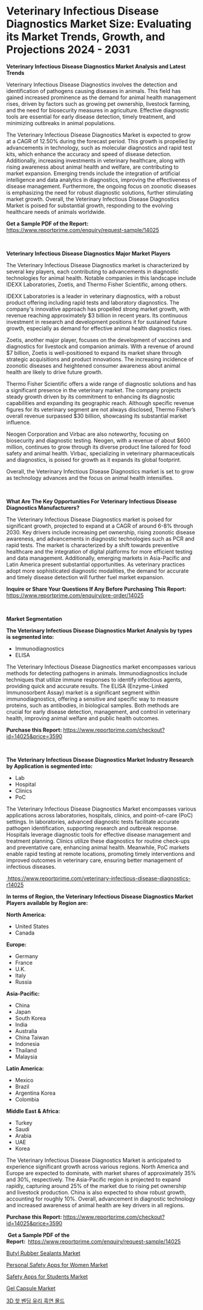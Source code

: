 <p><h1>Veterinary Infectious Disease Diagnostics Market Size: Evaluating its Market Trends, Growth, and Projections 2024 - 2031</h1></p><p><strong>Veterinary Infectious Disease Diagnostics Market Analysis and Latest Trends</strong></p>
<p><p>Veterinary Infectious Disease Diagnostics involves the detection and identification of pathogens causing diseases in animals. This field has gained increased prominence as the demand for animal health management rises, driven by factors such as growing pet ownership, livestock farming, and the need for biosecurity measures in agriculture. Effective diagnostic tools are essential for early disease detection, timely treatment, and minimizing outbreaks in animal populations.</p><p>The Veterinary Infectious Disease Diagnostics Market is expected to grow at a CAGR of 12.50% during the forecast period. This growth is propelled by advancements in technology, such as molecular diagnostics and rapid test kits, which enhance the accuracy and speed of disease detection. Additionally, increasing investments in veterinary healthcare, along with rising awareness about animal health and welfare, are contributing to market expansion. Emerging trends include the integration of artificial intelligence and data analytics in diagnostics, improving the effectiveness of disease management. Furthermore, the ongoing focus on zoonotic diseases is emphasizing the need for robust diagnostic solutions, further stimulating market growth. Overall, the Veterinary Infectious Disease Diagnostics Market is poised for substantial growth, responding to the evolving healthcare needs of animals worldwide.</p></p>
<p><strong>Get a Sample PDF of the Report:&nbsp;</strong> <a href="https://www.reportprime.com/enquiry/request-sample/14025">https://www.reportprime.com/enquiry/request-sample/14025</a></p>
<p>&nbsp;</p>
<p><strong>Veterinary Infectious Disease Diagnostics Major Market Players</strong></p>
<p><p>The Veterinary Infectious Disease Diagnostics market is characterized by several key players, each contributing to advancements in diagnostic technologies for animal health. Notable companies in this landscape include IDEXX Laboratories, Zoetis, and Thermo Fisher Scientific, among others.</p><p>IDEXX Laboratories is a leader in veterinary diagnostics, with a robust product offering including rapid tests and laboratory diagnostics. The company's innovative approach has propelled strong market growth, with revenue reaching approximately $3 billion in recent years. Its continuous investment in research and development positions it for sustained future growth, especially as demand for effective animal health diagnostics rises.</p><p>Zoetis, another major player, focuses on the development of vaccines and diagnostics for livestock and companion animals. With a revenue of around $7 billion, Zoetis is well-positioned to expand its market share through strategic acquisitions and product innovations. The increasing incidence of zoonotic diseases and heightened consumer awareness about animal health are likely to drive future growth.</p><p>Thermo Fisher Scientific offers a wide range of diagnostic solutions and has a significant presence in the veterinary market. The company projects steady growth driven by its commitment to enhancing its diagnostic capabilities and expanding its geographic reach. Although specific revenue figures for its veterinary segment are not always disclosed, Thermo Fisher’s overall revenue surpassed $30 billion, showcasing its substantial market influence.</p><p>Neogen Corporation and Virbac are also noteworthy, focusing on biosecurity and diagnostic testing. Neogen, with a revenue of about $600 million, continues to grow through its diverse product line tailored for food safety and animal health. Virbac, specializing in veterinary pharmaceuticals and diagnostics, is poised for growth as it expands its global footprint.</p><p>Overall, the Veterinary Infectious Disease Diagnostics market is set to grow as technology advances and the focus on animal health intensifies.</p></p>
<p>&nbsp;</p>
<p><strong>What Are The Key Opportunities For Veterinary Infectious Disease Diagnostics Manufacturers?</strong></p>
<p><p>The Veterinary Infectious Disease Diagnostics market is poised for significant growth, projected to expand at a CAGR of around 6-8% through 2030. Key drivers include increasing pet ownership, rising zoonotic disease awareness, and advancements in diagnostic technologies such as PCR and rapid tests. The market is characterized by a shift towards preventive healthcare and the integration of digital platforms for more efficient testing and data management. Additionally, emerging markets in Asia-Pacific and Latin America present substantial opportunities. As veterinary practices adopt more sophisticated diagnostic modalities, the demand for accurate and timely disease detection will further fuel market expansion.</p></p>
<p><strong>Inquire or Share Your Questions If Any Before Purchasing This Report:</strong> <a href="https://www.reportprime.com/enquiry/pre-order/14025">https://www.reportprime.com/enquiry/pre-order/14025</a></p>
<p>&nbsp;</p>
<p><strong>Market Segmentation</strong></p>
<p><strong>The Veterinary Infectious Disease Diagnostics Market Analysis by types is segmented into:</strong></p>
<p><ul><li>Immunodiagnostics</li><li>ELISA</li></ul></p>
<p><p>The Veterinary Infectious Disease Diagnostics market encompasses various methods for detecting pathogens in animals. Immunodiagnostics include techniques that utilize immune responses to identify infectious agents, providing quick and accurate results. The ELISA (Enzyme-Linked Immunosorbent Assay) market is a significant segment within immunodiagnostics, offering a sensitive and specific way to measure proteins, such as antibodies, in biological samples. Both methods are crucial for early disease detection, management, and control in veterinary health, improving animal welfare and public health outcomes.</p></p>
<p><strong>Purchase this Report:&nbsp;</strong><a href="https://www.reportprime.com/checkout?id=14025&price=3590">https://www.reportprime.com/checkout?id=14025&price=3590</a></p>
<p>&nbsp;</p>
<p><strong>The Veterinary Infectious Disease Diagnostics Market Industry Research by Application is segmented into:</strong></p>
<p><ul><li>Lab</li><li>Hospital</li><li>Clinics</li><li>PoC</li></ul></p>
<p><p>The Veterinary Infectious Disease Diagnostics Market encompasses various applications across laboratories, hospitals, clinics, and point-of-care (PoC) settings. In laboratories, advanced diagnostic tests facilitate accurate pathogen identification, supporting research and outbreak response. Hospitals leverage diagnostic tools for effective disease management and treatment planning. Clinics utilize these diagnostics for routine check-ups and preventative care, enhancing animal health. Meanwhile, PoC markets enable rapid testing at remote locations, promoting timely interventions and improved outcomes in veterinary care, ensuring better management of infectious diseases.</p></p>
<p><a href="https://www.reportprime.com/veterinary-infectious-disease-diagnostics-r14025">&nbsp;https://www.reportprime.com/veterinary-infectious-disease-diagnostics-r14025</a></p>
<p><strong>In terms of Region, the Veterinary Infectious Disease Diagnostics Market Players available by Region are:</strong></p>
<p>
    <p> <strong> North America: </strong>
        <ul>
            <li>United States</li>
            <li>Canada</li>
        </ul>
        </p> 
    <p> <strong> Europe: </strong>
        <ul>
            <li>Germany</li>
            <li>France</li>
            <li>U.K.</li>
            <li>Italy</li>
            <li>Russia</li>
        </ul>
        </p> 
    <p> <strong> Asia-Pacific: </strong>
        <ul>
            <li>China</li>
            <li>Japan</li>
            <li>South Korea</li>
            <li>India</li>
            <li>Australia</li>
            <li>China Taiwan</li>
            <li>Indonesia</li>
            <li>Thailand</li>
            <li>Malaysia</li>
        </ul>
        </p> 
    <p> <strong> Latin America: </strong>
        <ul>
            <li>Mexico</li>
            <li>Brazil</li>
            <li>Argentina Korea</li>
            <li>Colombia</li>
        </ul>
        </p> 
    <p> <strong> Middle East & Africa: </strong>
        <ul>
            <li>Turkey</li>
            <li>Saudi</li>
            <li>Arabia</li>
            <li>UAE</li>
            <li>Korea</li>
        </ul>
    </p>
    </p>
<p><p>The Veterinary Infectious Disease Diagnostics Market is anticipated to experience significant growth across various regions. North America and Europe are expected to dominate, with market shares of approximately 35% and 30%, respectively. The Asia-Pacific region is projected to expand rapidly, capturing around 25% of the market due to rising pet ownership and livestock production. China is also expected to show robust growth, accounting for roughly 10%. Overall, advancement in diagnostic technology and increased awareness of animal health are key drivers in all regions.</p></p>
<p><strong>Purchase this Report: </strong><a href="https://www.reportprime.com/checkout?id=14025&price=3590">https://www.reportprime.com/checkout?id=14025&price=3590</a></p>
<p>&nbsp;<strong>Get a Sample PDF of the Report:&nbsp;&nbsp;</strong><a href="https://www.reportprime.com/enquiry/request-sample/14025">https://www.reportprime.com/enquiry/request-sample/14025</a></p>
<p><strong></strong></p>
<p><p><a href="https://www.linkedin.com/pulse/butyl-rubber-sealants-market-research-report-includes-analysis-oirge?trackingId=UYAJaMPCQ0i%2BDEQkkgc3Fg%3D%3D">Butyl Rubber Sealants Market</a></p><p><a href="https://medium.com/@avnhan99_20208/this-report-aims-to-provide-a-comprehensive-presentation-of-the-global-market-for-personal-safety-bb90158bb23d">Personal Safety Apps for Women Market</a></p><p><a href="https://medium.com/@avnhan99_20208/the-safety-apps-for-students-market-research-report-provides-an-in-depth-and-up-to-date-analysis-5ec5798da45e">Safety Apps for Students Market</a></p><p><a href="https://issuu.com/reportprime-2/docs/gel-capsule-market-size-2030.pptx_bb85445135d0e1">Gel Capsule Market</a></p><p><a href="https://medium.com/@mujgankortalih/3d-%ED%95%AB-%EB%B2%A4%EB%94%A9-%EC%9C%A0%EB%A6%AC-%ED%9D%91%EC%97%B0-%EB%AA%B0%EB%93%9C-%EC%8B%9C%EC%9E%A5-%EC%A0%84%EB%A7%9D-%EC%8B%9C%EC%9E%A5-%EB%8F%99%ED%96%A5-%EB%B0%8F-%EC%98%81%ED%96%A5-%EB%B6%84%EC%84%9D-2024-2031-dd3df0a2c136">3D 핫 벤딩 유리 흑연 몰드</a></p></p>
